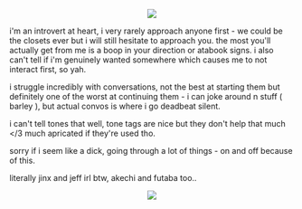 
<p align="center">
  <img src="https://64.media.tumblr.com/df4603acd93a08c7b8300c8e93f345b4/9392988639f8bde2-8f/s400x600/e1d5800e80018b8247ee219c0e183812347f477d.gifv"/>
</p>


i'm an introvert at heart, i very rarely approach anyone first - we could be the closets ever but i will still hesitate to approach you. the most you'll actually get from me is a boop in your direction or atabook signs. i also can't tell if i'm genuinely wanted somewhere which causes me to not interact first, so yah.

i struggle incredibly with conversations, not the best at starting them but definitely one of the worst at continuing them - i can joke around n stuff ( barley ), but actual convos is where i go deadbeat silent.

i can't tell tones that well, tone tags are nice but they don't help that much </3 much apricated if they're used tho.

sorry if i seem like a dick, going through a lot of things - on and off because of this.

literally jinx and jeff irl btw, akechi and futaba too..

<p align="center">
  <img src="https://64.media.tumblr.com/60673aad9a4adb62ef451c6d0abe67e4/9392988639f8bde2-f0/s400x600/d046db8d0905c1e4370a4c067bd26b2c8aa3decb.gifv"/>
</p>
